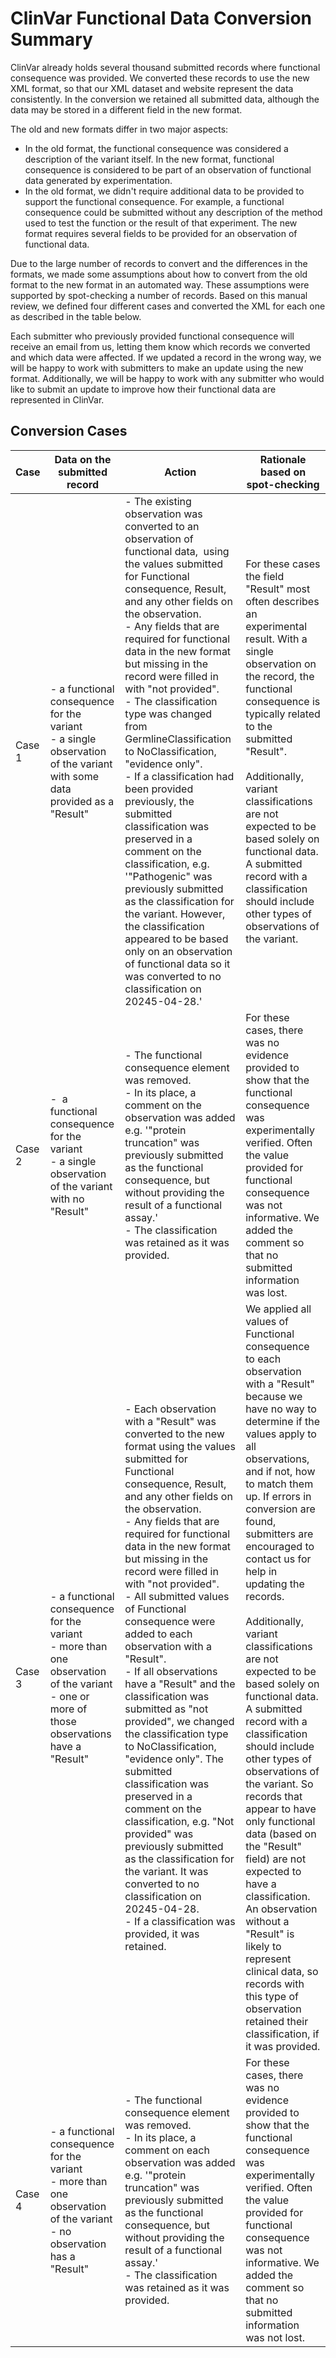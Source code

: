 # ClinVar Functional Data Conversion Summary

ClinVar already holds several thousand submitted records where functional consequence was provided. We converted these records to use the new XML format, so that our XML dataset and website represent the data consistently. In the conversion we retained all submitted data, although the data may be stored in a different field in the new format.

The old and new formats differ in two major aspects:

- In the old format, the functional consequence was considered a description of the variant itself. In the new format, functional consequence is considered to be part of an observation of functional data generated by experimentation. 
- In the old format, we didn't require additional data to be provided to support the functional consequence. For example, a functional consequence could be submitted without any description of the method used to test the function or the result of that experiment. The new format requires several fields to be provided for an observation of functional data.

Due to the large number of records to convert and the differences in the formats, we made some assumptions about how to convert from the old format to the new format in an automated way. These assumptions were supported by spot-checking a number of records. Based on this manual review, we defined four different cases and converted the XML for each one as described in the table below.

Each submitter who previously provided functional consequence will receive an email from us, letting them know which records we converted and which data were affected. If we updated a record in the wrong way, we will be happy to work with submitters to make an update using the new format. Additionally, we will be happy to work with any submitter who would like to submit an update to improve how their functional data are represented in ClinVar.

## Conversion Cases

| Case  | Data on the submitted record | Action | Rationale based on spot-checking |
|-------|------------------------------|--------|----------------------------------|
| Case 1 |- a functional consequence for the variant<br>- a single observation of the variant with some data provided as a "Result" |- The existing observation was converted to an observation of functional data,  using the values submitted for Functional consequence, Result, and any other fields on the observation.<br>- Any fields that are required for functional data in the new format but missing in the record were filled in with "not provided".<br>- The classification type was changed from GermlineClassification to NoClassification, "evidence only".<br>- If a classification had been provided previously, the submitted classification was preserved in a comment on the classification, e.g. '"Pathogenic" was previously submitted as the classification for the variant. However, the classification appeared to be based only on an observation of functional data so it was converted to no classification on 20245-04-28.' | For these cases the field "Result" most often describes an experimental result. With a single observation on the record, the functional consequence is typically related to the submitted "Result".<br><br> Additionally, variant classifications are not expected to be based solely on functional data. A submitted record with a classification should include other types of observations of the variant. |
| Case 2 |-  a functional consequence for the variant<br>- a single observation of the variant with no "Result" |- The functional consequence element was removed.<br>- In its place, a comment on the observation was added e.g. '"protein truncation" was previously submitted as the functional consequence, but without providing the result of a functional assay.'<br>- The classification was retained as it was provided. | For these cases, there was no evidence provided to show that the functional consequence was experimentally verified. Often the value provided for functional consequence was not informative. We added the comment so that no submitted information was lost. |
| Case 3 |- a functional consequence for the variant<br>- more than one observation of the variant<br>- one or more of those observations have a "Result" |- Each observation with a "Result" was converted to the new format using the values submitted for Functional consequence, Result, and any other fields on the observation.<br>- Any fields that are required for functional data in the new format but missing in the record were filled in with "not provided".<br>- All submitted values of Functional consequence were added to each observation with a "Result".<br>- If all observations have a "Result" and the classification was submitted as "not provided", we changed the classification type to NoClassification, "evidence only". The submitted classification was preserved in a comment on the classification, e.g. "Not provided" was previously submitted as the classification for the variant. It was converted to no classification on 20245-04-28.<br>- If a classification was provided, it was retained. | We applied all values of Functional consequence to each observation with a "Result" because we have no way to determine if the values apply to all observations, and if not, how to match them up. If errors in conversion are found, submitters are encouraged to contact us for help in updating the records.<br><br> Additionally, variant classifications are not expected to be based solely on functional data. A submitted record with a classification should include other types of observations of the variant. So records that appear to have only functional data (based on the "Result" field) are not expected to have a classification. An observation without a "Result" is likely to represent clinical data, so records with this type of observation retained their classification, if it was provided. |
| Case 4 |- a functional consequence for the variant<br>- more than one observation of the variant<br>- no observation has a "Result" |- The functional consequence element was removed.<br>- In its place, a comment on each observation was added e.g. '"protein truncation" was previously submitted as the functional consequence, but without providing the result of a functional assay.'<br>- The classification was retained as it was provided. | For these cases, there was no evidence provided to show that the functional consequence was experimentally verified. Often the value provided for functional consequence was not informative. We added the comment so that no submitted information was not lost. |